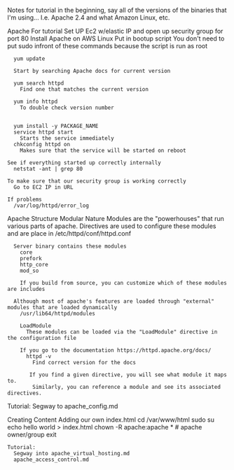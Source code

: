 Notes for tutorial
  in the beginning, say all of the versions of the binaries that I'm using... I.e. Apache 2.4 and what Amazon Linux, etc.

Apache
  For tutorial
    Set UP Ec2 w/elastic IP and open up security group for port 80
  Install Apache on AWS Linux
    Put in bootup script
      You don't need to put sudo infront of these commands because the script is run as root

      yum update

      Start by searching Apache docs for current version

      yum search httpd
        Find one that matches the current version

      yum info httpd
        To double check version number

    
      yum install -y PACKAGE_NAME
      service httpd start
        Starts the service immediately
      chkconfig httpd on
        Makes sure that the service will be started on reboot

    See if everything started up correctly internally
      netstat -ant | grep 80

    To make sure that our security group is working correctly
      Go to EC2 IP in URL

    If problems
      /var/log/httpd/error_log


  Apache Structure
    Modular Nature
      Modules are the "powerhouses" that run various parts of apache.  Directives are used to configure these modules and are place in /etc/httpd/conf/httpd.conf

      Server binary contains these modules
        core
        prefork
        http_core
        mod_so

        If you build from source, you can customize which of these modules are includes

      Although most of apache's features are loaded through "external" modules that are loaded dynamically
        /usr/lib64/httpd/modules

        LoadModule
          These modules can be loaded via the "LoadModule" directive in the configuration file

        If you go to the documentation https://httpd.apache.org/docs/
          httpd -v
            Find correct version for the docs

           If you find a given directive, you will see what module it maps to.
            Similarly, you can reference a module and see its associated directives.


  Tutorial: Segway to apache_config.md

  Creating Content
    Adding our own index.html
      cd /var/www/html
      sudo su
      echo hello world > index.html
      chown -R apache:apache *
      # apache owner/group
      exit

    Tutorial:
      Segway into apache_virtual_hosting.md
      apache_access_control.md


